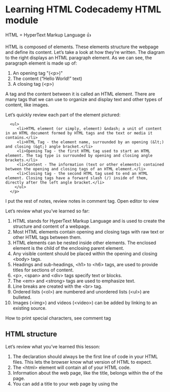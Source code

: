 <h1>Learning HTML Codecademy HTML module</h1>

HTML = HyperText Markup Language :+1:


<body>
   <p> 
     HTML is composed of elements. These elements structure the webpage and define its content. Let’s take a look at how they’re written.
     The diagram to the right displays an HTML paragraph element. As we can see, the paragraph element is made up of:

<ol>
  <li>An opening tag &quot;(&lt;p&gt;)&quot;  </li>
  <li>The content (“Hello World!” text) </li>
  <li>A closing tag (&lt;p&gt;) </li>
</ol>

A tag and the content between it is called an HTML element. There are many tags that we can use to organize and display text and other types of content, like images.
</p>

  <p>
   Let’s quickly review each part of the element pictured:

```
  <ul>
     <li>HTML element (or simply, element) &ndash; a unit of content in an HTML document formed by HTML tags and the text or media it contains.</li>
     <li>HTML Tag - the element name, surrounded by an opening (&lt;) and closing (&gt;) angle bracket.</li>
     <li>Opening Tag - the first HTML tag used to start an HTML element. The tag type is surrounded by opening and closing angle brackets.</li>
     <li>Content - The information (text or other elements) contained between the opening and closing tags of an HTML element.</li>
     <li>Closing tag - the second HTML tag used to end an HTML element. Closing tags have a forward slash (/) inside of them, directly after the left angle bracket.</li>
    </ul>
  </p>
```

   <p> I put the rest of notes, review notes in comment tag. Open editor to view </p>
   
   <p>Let’s review what you’ve learned so far:
   <ol>
     <li>HTML stands for HyperText Markup Language and is used to create the structure and content of a webpage.</li>
     <li>Most HTML elements contain opening and closing tags with raw text or other HTML tags between them.</li>
     <li>HTML elements can be nested inside other elements. The enclosed element is the child of the enclosing parent element.</li>
     <li>Any visible content should be placed within the opening and closing &lt;body&gt; tags.</li>
     <li>Headings and sub-headings, &lt;h1&gt; to &lt;h6&gt; tags, are used to provide titles for sections of content.</li>
     <li>&lt;p&gt;, &lt;span&gt; and &lt;div&gt; tags specify text or blocks.</li>
     <li>The &lt;em&gt; and &lt;strong&gt; tags are used to emphasize text.</li>
     <li>Line breaks are created with the &lt;br&gt; tag.</li>
     <li>Ordered lists (&lt;ol&gt;) are numbered and unordered lists (&lt;ul&gt;) are bulleted.</li>
     <li>Images (&lt;img&gt;) and videos (&lt;video&gt;) can be added by linking to an existing source.</li>
  </ol>      
  </p>

<p>How to print special characters, see comment tag</p>

<!--
Special characters in HTML, such as '<', '>', '"' and '&' can be printed using the following format:

&name;
where name would be replaced by a character name. The most common would then be

&lt;   =   <    (less than)
&gt;   =   >    (greater than)
&amp;  =   &    (ampersand)
&quot; =   "    (double quote)

So to write <html> you would write in HTML: &lt;html&gt;
-->


<h2>HTML structure</h2> 

<p>Let’s review what you’ve learned this lesson:
  <ol>
     <li>The <!DOCTYPE html> declaration should always be the first line of code in your HTML files. This lets the browser know what version of HTML to expect.</li>
     <li>The &lt;html&gt; element will contain all of your HTML code.</li>
     <li>Information about the web page, like the title, belongs within the <head> of the page.</li>
     <li>You can add a title to your web page by using the <title> element, inside of the head.</li>
     <li>A webpage’s title appears in a browser’s tab.</li>
     <li>Anchor tags (&lt;a&gt;) are used to link to internal pages, external pages or content on the same page.</li>
     <li>You can create sections on a webpage and jump to them using <a> tags and adding ids to the elements you wish to jump to.</li>
     <li>Whitespace between HTML elements helps make code easier to read while not changing how elements appear in the browser.</li>
     <li>Indentation also helps make code easier to read. It makes parent-child relationships visible.</li>
     <li>Comments are written in HTML using the following syntax: &lt;!-- comment --&gt;.</li>
     </ol>
  </p>

<h2>Introduction to Tables</h2>
<p> 
There are many websites on the Internet that display information like stock prices, sports scores, invoice data, and more. This data is tabular in nature, meaning that a table is often the best way of presenting the data.
In this part of the course, we’ll learn how to use the HTML &lt;table&lt; element to present information in a two-dimensional table to the users.

Let’s get started!
   
</p>


<div id="table">
<table>
  <tr> <!-- Row 1 -->
    <th></th>
    <th>Saturday</th>
    <th>Sunday</th>
  </tr>
  <tr> <!-- Row 2 -->
    <th>Morning</th>
    <td rowspan="2">Work</td>
    <td rowspan="3">Relax</td>
  </tr>
  <tr> <!-- Row 3 -->
    <th>Afternoon</th>
  </tr>
  <tr> <!-- Row 4 -->
    <th>Evening</th>
    <td>Dinner</td>
  </tr>
</table>
</div>


<p>
   Great job! In this lesson, we learned how to create a table, add data to it, and section the table into smaller parts that make it easier to read.

<ol> Let’s review what we’ve learned so far:
   <li>The &lt;table&gt; element creates a table.</li>
   <li>The &lt;tr&gt; element adds rows to a table.</li>
   <li>To add data to a row, you can use the &lt;td&lg; element.</li>
   <li>Table headings clarify the meaning of data. Headings are added with the &lt;th&gt; element.</li>
   <li>Table data can span columns using the colspan attribute.</li>
   <li>Table data can span rows using the rowspan attribute.</li>
   <li>Tables can be split into three main sections: a head, a body, and a footer.</li>
   <li>A table’s head is created with the &lt;thead&gt; element.</li>
   <li>A table’s body is created with the &lt;tbody&gt; element.</li>
   <li>A table’s footer is created with the &lt;tfoot&gt; element.</li>
   <li>All the CSS properties you learned about in this course can be applied to tables and their data.</li>
</ol>
      
   Congratulations on completing HTML Tables!
</p>

```
<!DOCTYPE html>
<html>
  <head>
    <title>Ship To It - Company Packing List</title>
    <link
      href="https://fonts.googleapis.com/css?family=Lato: 100,300,400,700|Luckiest+Guy|Oxygen:300,400"
      rel="stylesheet"
    />
    <link href="style.css" type="text/css" rel="stylesheet" />
  </head>
  <body>
    <ul class="navigation">
      <li>
        <img
          src="https://content.codecademy.com/courses/web-101/unit-9/htmlcss1-img_logo-shiptoit.png"
          height="20px;"
        />
      </li>
      <li class="active">Action List</li>
      <li>Profiles</li>
      <li>Settings</li>
    </ul>

    <div class="search">Search the table</div>

    <table>
      <thead>
        <tr>
          <th scope="col">Company Name</th>
          <th scope="col">Number of Items to Ship</th>
          <th scope="col">Next Action</th>
        </tr>
      </thead>

      <tbody>
        <tr>
          <td>Adam's Greenworks</td>
          <td>14</td>
          <td>Package Items</td>
        </tr>
        <tr>
          <td>Davie's Burgers</td>
          <td>2</td>
          <td>Send Invoice</td>
        </tr>
        <tr>
          <td>Baker's Bike Shop</td>
          <td>3</td>
          <td>Send Invoice</td>
        </tr>
        <tr>
          <td>Miss Sally's Southern</td>
          <td>4</td>
          <td>Ship</td>
        </tr>
        <tr>
          <td>Summit Resort Rentals</td>
          <td>4</td>
          <td>Ship</td>
        </tr>
        <tr>
          <td>Strike Fitness</td>
          <td colspan="2">1</td>
          <td>Enter Order</td>
        </tr>
      </tbody>
      <tfoot>
        <td>Total</td>
        <td>28</td>
      </tfoot>
    </table>
  </body>
</html>
```
<table>
      <thead>
        <tr>
          <th scope="col">Company Name</th>
          <th scope="col">Number of Items to Ship</th>
          <th scope="col">Next Action</th>
        </tr>
      </thead>

      <tbody>
        <tr>
          <td>Adam's Greenworks</td>
          <td>14</td>
          <td>Package Items</td>
        </tr>
        <tr>
          <td>Davie's Burgers</td>
          <td>2</td>
          <td>Send Invoice</td>
        </tr>
        <tr>
          <td>Baker's Bike Shop</td>
          <td>3</td>
          <td>Send Invoice</td>
        </tr>
        <tr>
          <td>Miss Sally's Southern</td>
          <td>4</td>
          <td>Ship</td>
        </tr>
        <tr>
          <td>Summit Resort Rentals</td>
          <td>4</td>
          <td>Ship</td>
        </tr>
        <tr>
          <td>Strike Fitness</td>
          <td colspan="2">1</td>
          <td>Enter Order</td>
        </tr>
      </tbody>
      <tfoot>
        <td>Total</td>
        <td>28</td>
      </tfoot>
    </table>



<h2>Introduction to HTML Forms</h2>

<p>Forms are a part of everyday life. When we use a physical form in real life, we write down information and give it to someone to process. Think of the times you’ve had to fill out information for various applications like a job, or a bank account, or dropped off a completed suggestion card — each instance is a form!

Just like a physical form, an HTML <form> element is responsible for collecting information to send somewhere else. Every time we browse the internet we come into contact with many forms and we might not even realize it. There’s a good chance that if you’re typing into a text field or providing an input, the field that you’re typing into is part of a <form>!

In this lesson, we’ll go over the structure and syntax of a <form> and the many elements that populate it.</p>

 </body>


